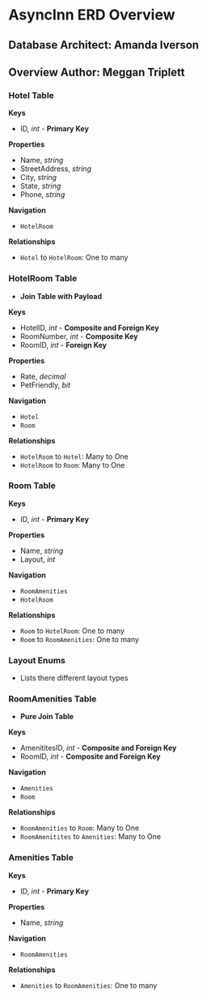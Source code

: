 ﻿# AsyncInn ERD Overview

## Database Architect: Amanda Iverson
## Overview Author: Meggan Triplett

### Hotel Table

**Keys**
- ID, *int* - **Primary Key**

**Properties**
- Name, *string*
- StreetAddress, *string*
- City, *string*
- State, *string*
- Phone, *string*

**Navigation**
- `HotelRoom`

**Relationships**
-  `Hotel` to `HotelRoom`: One to many

### HotelRoom Table
- **Join Table with Payload**

**Keys**
- HotelID, *int* - **Composite and Foreign Key**
- RoomNumber, *int* - **Composite Key**
- RoomID, *int* - **Foreign Key**

**Properties**
- Rate, *decimal*
- PetFriendly, *bit*

**Navigation**
- `Hotel`
- `Room`

**Relationships**
-  `HotelRoom` to `Hotel`: Many to One
-  `HotelRoom` to `Room`: Many to One


### Room Table

**Keys**
- ID, *int* - **Primary Key**

**Properties**
- Name, *string*
- Layout, *int*

**Navigation**
- `RoomAmenities`
- `HotelRoom`

**Relationships**
-  `Room` to `HotelRoom`: One to many
-  `Room` to `RoomAmenities`: One to many

### Layout Enums

- Lists there different layout types


### RoomAmenities Table
- **Pure Join Table**

**Keys**
- AmenititesID, *int* - **Composite and Foreign Key**
- RoomID, *int* - **Composite and Foreign Key**

**Navigation**
- `Amenities`
- `Room`

**Relationships**
-  `RoomAmenities` to `Room`: Many to One
-  `RoomAmenitites` to `Amenities`: Many to One

### Amenities Table

**Keys**
- ID, *int* - **Primary Key**

**Properties**
- Name, *string*

**Navigation**
- `RoomAmenities`

**Relationships**
-  `Amenities` to `RoomAmenities`: One to many
